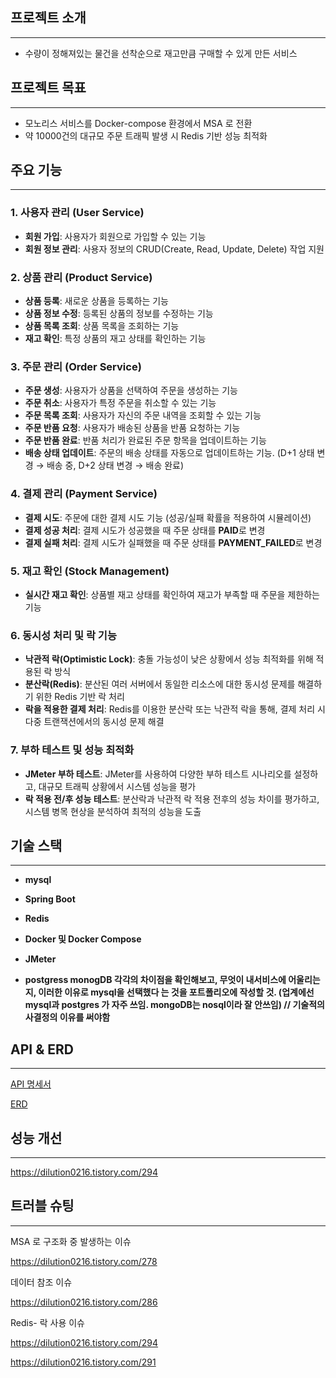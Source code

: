 ## 프로젝트 소개

---

- 수량이 정해져있는 물건을 선착순으로 재고만큼 구매할 수 있게 만든 서비스

## 프로젝트 목표

---

- 모노리스 서비스를 Docker-compose 환경에서 MSA 로 전환
- 약 10000건의 대규모 주문 트래픽 발생 시 Redis 기반 성능 최적화

## 주요 기능

---

### 1. **사용자 관리 (User Service)**

- **회원 가입**: 사용자가 회원으로 가입할 수 있는 기능
- **회원 정보 관리**: 사용자 정보의 CRUD(Create, Read, Update, Delete) 작업 지원

### 2. **상품 관리 (Product Service)**

- **상품 등록**: 새로운 상품을 등록하는 기능
- **상품 정보 수정**: 등록된 상품의 정보를 수정하는 기능
- **상품 목록 조회**: 상품 목록을 조회하는 기능
- **재고 확인**: 특정 상품의 재고 상태를 확인하는 기능

### 3. **주문 관리 (Order Service)**

- **주문 생성**: 사용자가 상품을 선택하여 주문을 생성하는 기능
- **주문 취소**: 사용자가 특정 주문을 취소할 수 있는 기능
- **주문 목록 조회**: 사용자가 자신의 주문 내역을 조회할 수 있는 기능
- **주문 반품 요청**: 사용자가 배송된 상품을 반품 요청하는 기능
- **주문 반품 완료**: 반품 처리가 완료된 주문 항목을 업데이트하는 기능
- **배송 상태 업데이트**: 주문의 배송 상태를 자동으로 업데이트하는 기능. (D+1 상태 변경 → 배송 중, D+2 상태 변경 → 배송 완료)

### 4. **결제 관리 (Payment Service)**

- **결제 시도**: 주문에 대한 결제 시도 기능 (성공/실패 확률을 적용하여 시뮬레이션)
- **결제 성공 처리**: 결제 시도가 성공했을 때 주문 상태를 **PAID**로 변경
- **결제 실패 처리**: 결제 시도가 실패했을 때 주문 상태를 **PAYMENT_FAILED**로 변경

### 5. **재고 확인 (Stock Management)**

- **실시간 재고 확인**: 상품별 재고 상태를 확인하여 재고가 부족할 때 주문을 제한하는 기능

### 6. **동시성 처리 및 락 기능**

- **낙관적 락(Optimistic Lock)**: 충돌 가능성이 낮은 상황에서 성능 최적화를 위해 적용된 락 방식
- **분산락(Redis)**: 분산된 여러 서버에서 동일한 리소스에 대한 동시성 문제를 해결하기 위한 Redis 기반 락 처리
- **락을 적용한 결제 처리**: Redis를 이용한 분산락 또는 낙관적 락을 통해, 결제 처리 시 다중 트랜잭션에서의 동시성 문제 해결

### 7. **부하 테스트 및 성능 최적화**

- **JMeter 부하 테스트**: JMeter를 사용하여 다양한 부하 테스트 시나리오를 설정하고, 대규모 트래픽 상황에서 시스템 성능을 평가
- **락 적용 전/후 성능 테스트**: 분산락과 낙관적 락 적용 전후의 성능 차이를 평가하고, 시스템 병목 현상을 분석하여 최적의 성능을 도출

## 기술 스택

---

- **mysql**
- **Spring Boot**
- **Redis**
- **Docker 및 Docker Compose**
- **JMeter**

- **postgress monogDB 각각의 차이점을 확인해보고, 무엇이 내서비스에 어울리는지, 이러한 이유로 mysql을 선택했다 는 것을 포트폴리오에 작성할 것. (업계에선 mysql과 postgres 가 자주 쓰임. mongoDB는 nosql이라 잘 안쓰임) // 기술적의사결정의 이유를 써야함**

## API & ERD

---

 [API 명세서](https://www.notion.so/API-82e0878c996347ed8367bb808b7975de?pvs=21) 

[ERD](https://www.notion.so/ERD-f4ef0ae9edfe4e29a84a65eed178f80f?pvs=21) 

## 성능 개선

---

https://dilution0216.tistory.com/294

## 트러블 슈팅

---

MSA 로 구조화 중 발생하는 이슈

https://dilution0216.tistory.com/278

데이터 참조 이슈

https://dilution0216.tistory.com/286

Redis- 락 사용 이슈

https://dilution0216.tistory.com/294

https://dilution0216.tistory.com/291
